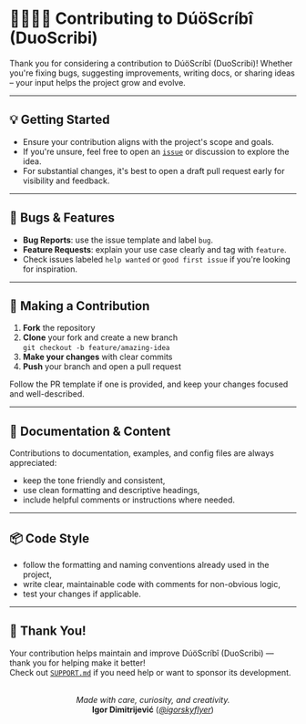 # 🫱🏼‍🫲🏼 Contributing to DúöScríbî (DuoScribi)

Thank you for considering a contribution to DúöScríbî (DuoScribi)! Whether you're fixing bugs, suggesting improvements, writing docs, or sharing ideas – your input helps the project grow and evolve.

---

## 💡 Getting Started

- Ensure your contribution aligns with the project's scope and goals.
- If you're unsure, feel free to open an [`issue`](https://github.com/igorskyflyer/npm-duoscribi/issues) or discussion to explore the idea.
- For substantial changes, it's best to open a draft pull request early for visibility and feedback.

---

## 🐛 Bugs & Features

- **Bug Reports**: use the issue template and label `bug`.
- **Feature Requests**: explain your use case clearly and tag with `feature`.
- Check issues labeled `help wanted` or `good first issue` if you're looking for inspiration.

---

## 🔧 Making a Contribution

1. **Fork** the repository
2. **Clone** your fork and create a new branch  
   `git checkout -b feature/amazing-idea`
3. **Make your changes** with clear commits
4. **Push** your branch and open a pull request

Follow the PR template if one is provided, and keep your changes focused and well-described.

---

## 📝 Documentation & Content

Contributions to documentation, examples, and config files are always appreciated:

- keep the tone friendly and consistent,
- use clean formatting and descriptive headings,
- include helpful comments or instructions where needed.

---

## 📦 Code Style

- follow the formatting and naming conventions already used in the project,
- write clear, maintainable code with comments for non-obvious logic,
- test your changes if applicable.

---

## 💖 Thank You!

Your contribution helps maintain and improve DúöScríbî (DuoScribi) — thank you for helping make it better!  
Check out [`SUPPORT.md`](https://github.com/igorskyflyer/npm-duoscribi/blob/main/SUPPORT.md) if you need help or want to sponsor its development.

<br>

<div align="center">
  <em>Made with care, curiosity, and creativity.</em>
  <br>
  <strong>Igor Dimitrijević</strong> (<a href="https://github.com/igorskyflyer"><em>@igorskyflyer</em></a>)
</div>
